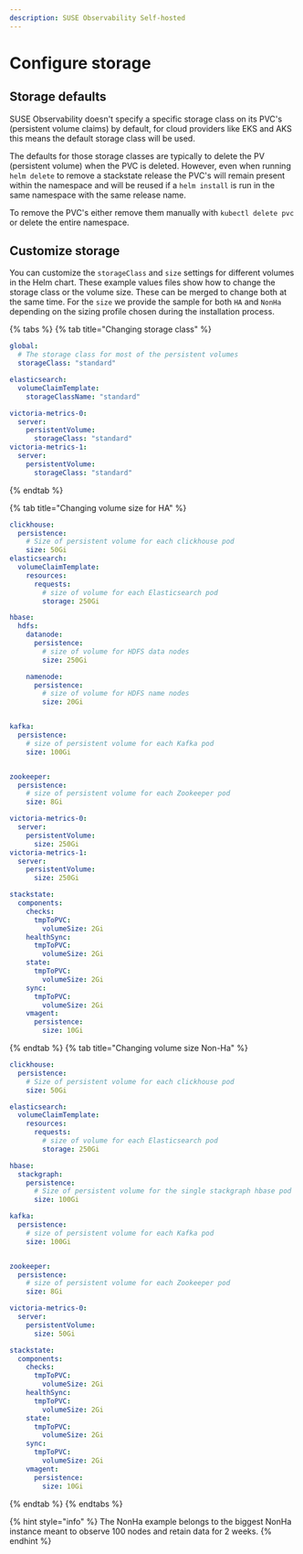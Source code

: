 ```yaml
---
description: SUSE Observability Self-hosted
---
```


# Configure storage

## Storage defaults

SUSE Observability doesn't specify a specific storage class on its PVC's \(persistent volume claims\) by default, for cloud providers like EKS and AKS this means the default storage class will be used.

The defaults for those storage classes are typically to delete the PV \(persistent volume\) when the PVC is deleted. However, even when running `helm delete` to remove a stackstate release the PVC's will remain present within the namespace and will be reused if a `helm install` is run in the same namespace with the same release name.

To remove the PVC's either remove them manually with `kubectl delete pvc` or delete the entire namespace.

## Customize storage

You can customize the `storageClass` and `size` settings for different volumes in the Helm chart. These example values files show how to change the storage class or the volume size. These can be merged to change both at the same time.
For the `size` we provide the sample for both `HA` and `NonHa` depending on the sizing profile chosen during the installation process.

{% tabs %}
{% tab title="Changing storage class" %}
```yaml
global:
  # The storage class for most of the persistent volumes
  storageClass: "standard"

elasticsearch:
  volumeClaimTemplate:
    storageClassName: "standard"

victoria-metrics-0:
  server:
    persistentVolume:
      storageClass: "standard"
victoria-metrics-1:
  server:
    persistentVolume:
      storageClass: "standard"
```
{% endtab %}

{% tab title="Changing volume size for HA" %}
```yaml
clickhouse:
  persistence:
    # Size of persistent volume for each clickhouse pod
    size: 50Gi
elasticsearch:
  volumeClaimTemplate:
    resources:
      requests:
        # size of volume for each Elasticsearch pod
        storage: 250Gi

hbase:
  hdfs:
    datanode:
      persistence:
        # size of volume for HDFS data nodes
        size: 250Gi

    namenode:
      persistence:
        # size of volume for HDFS name nodes
        size: 20Gi


kafka:
  persistence:
    # size of persistent volume for each Kafka pod
    size: 100Gi


zookeeper:
  persistence:
    # size of persistent volume for each Zookeeper pod
    size: 8Gi

victoria-metrics-0:
  server:
    persistentVolume:
      size: 250Gi
victoria-metrics-1:
  server:
    persistentVolume:
      size: 250Gi

stackstate:
  components:
    checks:
      tmpToPVC:
        volumeSize: 2Gi
    healthSync:
      tmpToPVC:
        volumeSize: 2Gi
    state:
      tmpToPVC:
        volumeSize: 2Gi
    sync:
      tmpToPVC:
        volumeSize: 2Gi
    vmagent:
      persistence:
        size: 10Gi
```
{% endtab %}
{% tab title="Changing volume size Non-Ha" %}
```yaml
clickhouse:
  persistence:
    # Size of persistent volume for each clickhouse pod
    size: 50Gi

elasticsearch:
  volumeClaimTemplate:
    resources:
      requests:
        # size of volume for each Elasticsearch pod
        storage: 250Gi

hbase:
  stackgraph:
    persistence:
      # Size of persistent volume for the single stackgraph hbase pod
      size: 100Gi

kafka:
  persistence:
    # size of persistent volume for each Kafka pod
    size: 100Gi


zookeeper:
  persistence:
    # size of persistent volume for each Zookeeper pod
    size: 8Gi

victoria-metrics-0:
  server:
    persistentVolume:
      size: 50Gi

stackstate:
  components:
    checks:
      tmpToPVC:
        volumeSize: 2Gi
    healthSync:
      tmpToPVC:
        volumeSize: 2Gi
    state:
      tmpToPVC:
        volumeSize: 2Gi
    sync:
      tmpToPVC:
        volumeSize: 2Gi
    vmagent:
      persistence:
        size: 10Gi
```
{% endtab %}
{% endtabs %}

{% hint style="info" %}
The NonHa example belongs to the biggest NonHa instance meant to observe 100 nodes and retain data for 2 weeks.
{% endhint %}
